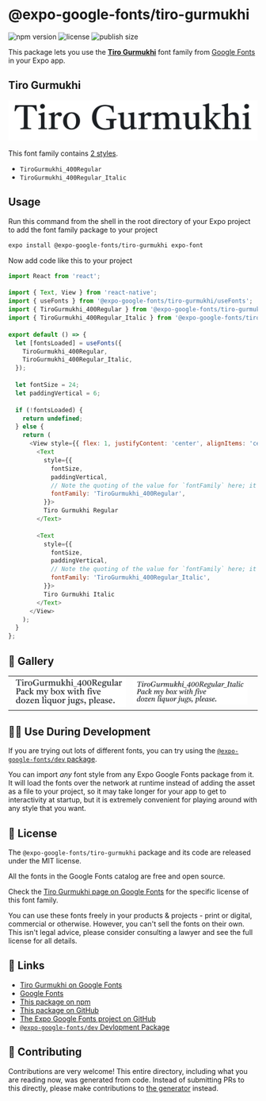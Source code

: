 # @expo-google-fonts/tiro-gurmukhi

![npm version](https://flat.badgen.net/npm/v/@expo-google-fonts/tiro-gurmukhi)
![license](https://flat.badgen.net/github/license/expo/google-fonts)
![publish size](https://flat.badgen.net/packagephobia/install/@expo-google-fonts/tiro-gurmukhi)

This package lets you use the [**Tiro Gurmukhi**](https://fonts.google.com/specimen/Tiro+Gurmukhi) font family from [Google Fonts](https://fonts.google.com/) in your Expo app.

## Tiro Gurmukhi

![Tiro Gurmukhi](./font-family.png)

This font family contains [2 styles](#-gallery).

- `TiroGurmukhi_400Regular`
- `TiroGurmukhi_400Regular_Italic`

## Usage

Run this command from the shell in the root directory of your Expo project to add the font family package to your project
```sh
expo install @expo-google-fonts/tiro-gurmukhi expo-font
```

Now add code like this to your project
```js
import React from 'react';

import { Text, View } from 'react-native';
import { useFonts } from '@expo-google-fonts/tiro-gurmukhi/useFonts';
import { TiroGurmukhi_400Regular } from '@expo-google-fonts/tiro-gurmukhi/400Regular';
import { TiroGurmukhi_400Regular_Italic } from '@expo-google-fonts/tiro-gurmukhi/400Regular_Italic';

export default () => {
  let [fontsLoaded] = useFonts({
    TiroGurmukhi_400Regular,
    TiroGurmukhi_400Regular_Italic,
  });

  let fontSize = 24;
  let paddingVertical = 6;

  if (!fontsLoaded) {
    return undefined;
  } else {
    return (
      <View style={{ flex: 1, justifyContent: 'center', alignItems: 'center' }}>
        <Text
          style={{
            fontSize,
            paddingVertical,
            // Note the quoting of the value for `fontFamily` here; it expects a string!
            fontFamily: 'TiroGurmukhi_400Regular',
          }}>
          Tiro Gurmukhi Regular
        </Text>

        <Text
          style={{
            fontSize,
            paddingVertical,
            // Note the quoting of the value for `fontFamily` here; it expects a string!
            fontFamily: 'TiroGurmukhi_400Regular_Italic',
          }}>
          Tiro Gurmukhi Italic
        </Text>
      </View>
    );
  }
};

```

## 🔡 Gallery


||||
|-|-|-|
|![TiroGurmukhi_400Regular](.//400Regular/TiroGurmukhi_400Regular.ttf.png)|![TiroGurmukhi_400Regular_Italic](.//400Regular_Italic/TiroGurmukhi_400Regular_Italic.ttf.png)|||


## 👩‍💻 Use During Development

If you are trying out lots of different fonts, you can try using the [`@expo-google-fonts/dev` package](https://github.com/freeboub/google-fonts/tree/master/font-packages/dev#readme).

You can import *any* font style from any Expo Google Fonts package from it. It will load the fonts
over the network at runtime instead of adding the asset as a file to your project, so it may take longer
for your app to get to interactivity at startup, but it is extremely convenient
for playing around with any style that you want.

## 📖 License

The `@expo-google-fonts/tiro-gurmukhi` package and its code are released under the MIT license.

All the fonts in the Google Fonts catalog are free and open source.

Check the [Tiro Gurmukhi page on Google Fonts](https://fonts.google.com/specimen/Tiro+Gurmukhi) for the specific license of this font family.

You can use these fonts freely in your products & projects - print or digital, commercial or otherwise. However, you can't sell the fonts on their own. This isn't legal advice, please consider consulting a lawyer and see the full license for all details.

## 🔗 Links

- [Tiro Gurmukhi on Google Fonts](https://fonts.google.com/specimen/Tiro+Gurmukhi)
- [Google Fonts](https://fonts.google.com/)
- [This package on npm](https://www.npmjs.com/package/@expo-google-fonts/tiro-gurmukhi)
- [This package on GitHub](https://github.com/freeboub/google-fonts/tree/master/font-packages/tiro-gurmukhi)
- [The Expo Google Fonts project on GitHub](https://github.com/freeboub/google-fonts)
- [`@expo-google-fonts/dev` Devlopment Package](https://github.com/freeboub/google-fonts/tree/master/font-packages/dev)

## 🤝 Contributing

Contributions are very welcome! This entire directory, including what you are reading now, was generated from code. Instead of submitting PRs to this directly, please make contributions to [the generator](https://github.com/freeboub/google-fonts/tree/master/packages/generator) instead.
